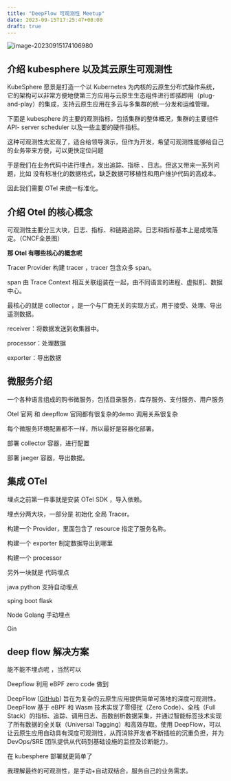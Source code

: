 ```yaml
---
title: "DeepFlow 可观测性 Meetup"
date: 2023-09-15T17:25:47+08:00
draft: true
---
```


![image-20230915174106980](https://zhuyaguang-1308110266.cos.ap-shanghai.myqcloud.com/img/image-20230915174106980-20230915174122410.png)

## 介绍 kubesphere 以及其云原生可观测性

KubeSphere 愿景是打造一个以 Kubernetes 为内核的云原生分布式操作系统，它的架构可以非常方便地使第三方应用与云原生生态组件进行即插即用（plug-and-play）的集成，支持云原生应用在多云与多集群的统一分发和运维管理。

下面是 kubesphere 的主要的观测指标，包括集群的整体概况，集群的主要组件 API- server scheduler 以及一些主要的硬件指标。

这种可观测性太宏观了，适合给领导演示，但作为开发，希望可观测性能够给自己的业务带来方便，可以更快定位问题

于是我们在业务代码中进行埋点，发出追踪、指标 、日志。但这又带来一系列问题，比如 没有标准化的数据格式，缺乏数据可移植性和用户维护代码的高成本。

因此我们需要  OTel 来统一标准化。

## 介绍 Otel 的核心概念

可观测性主要分三大块，日志、指标、和链路追踪。日志和指标基本上是成埃落定。（CNCF全景图）

**那 Otel 有哪些核心的概念呢**

Tracer Provider 构建 tracer ，tracer  包含众多 span。

span 由 Trace Context 相互关联组装在一起，由不同语言的进程、虚拟机、数据中心。



最核心的就是 collector ，是一个与厂商无关的实现方式，用于接受、处理、导出 遥测数据。

receiver：将数据发送到收集器中。

processor：处理数据

exporter：导出数据

## 微服务介绍

一个各种语言组成的购书微服务，包括目录服务，库存服务、支付服务、用户服务

Otel 官网 和 deepflow 官网都有很复杂的demo 调用关系很复杂



 每个微服务环境配置都不一样，所以最好是容器化部署。

部署 collector 容器，进行配置

部署 jaeger 容器，导出数据。



## 集成 OTel



埋点之前第一件事就是安装 OTel SDK ，导入依赖。

埋点分两大块，一部分是 初始化 全局 Tracer。

构建一个 Provider，里面包含了 resource 指定了服务名称。

构建一个 exporter 制定数据导出到哪里

构建一个 processor 

另外一块就是 代码埋点



java python 支持自动埋点

sping boot flask

Node Golang  手动埋点

Gin 



## deep flow 解决方案



能不能不埋点呢 ，当然可以 

Deepflow 利用 eBPF zero code 做到

DeepFlow [[GitHub](https://github.com/deepflowio/deepflow)] 旨在为复杂的云原生应用提供简单可落地的深度可观测性。DeepFlow 基于 eBPF 和 Wasm 技术实现了零侵扰（Zero Code）、全栈（Full Stack）的指标、追踪、调用日志、函数剖析数据采集，并通过智能标签技术实现了所有数据的全关联（Universal Tagging）和高效存取。使用 DeepFlow，可以让云原生应用自动具有深度可观测性，从而消除开发者不断插桩的沉重负担，并为 DevOps/SRE 团队提供从代码到基础设施的监控及诊断能力。

在 kubesphere 部署就更简单了

我理解最终的可观测性，是手动+自动双结合，服务自己的业务需求。













